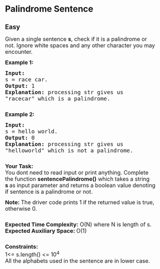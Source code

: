 # Palindrome Sentence
## Easy 
<div class="problem-statement" style="user-select: auto;">
                <p style="user-select: auto;"></p><p style="user-select: auto;"><span style="font-size: 18px; user-select: auto;">Given a single sentence <strong style="user-select: auto;">s</strong>, check if it is a palindrome or not. Ignore white spaces and any other character you may encounter.&nbsp;</span></p>

<p style="user-select: auto;"><span style="font-size: 18px; user-select: auto;"><strong style="user-select: auto;">Example 1:</strong></span></p>

<pre style="position: relative; user-select: auto;"><span style="font-size: 18px; user-select: auto;"><strong style="user-select: auto;">Input:</strong>
s = race car.
<strong style="user-select: auto;">Output:</strong> 1 
<strong style="user-select: auto;">Explanation:</strong> processing str gives us
"racecar" which is a palindrome.</span><div class="open_grepper_editor" title="Edit &amp; Save To Grepper" style="user-select: auto;"></div></pre>

<p style="user-select: auto;"><br style="user-select: auto;">
<span style="font-size: 18px; user-select: auto;"><strong style="user-select: auto;">Example 2:</strong></span></p>

<pre style="position: relative; user-select: auto;"><span style="font-size: 18px; user-select: auto;"><strong style="user-select: auto;">Input:</strong>
s = hello world.
<strong style="user-select: auto;">Output:</strong> 0
<strong style="user-select: auto;">Explanation:</strong> processing str gives us
"helloworld" which is not a palindrome.</span><div class="open_grepper_editor" title="Edit &amp; Save To Grepper" style="user-select: auto;"></div></pre>

<p style="user-select: auto;"><br style="user-select: auto;">
<span style="font-size: 18px; user-select: auto;"><strong style="user-select: auto;">Your Task: &nbsp;</strong><br style="user-select: auto;">
You dont need to read input or print anything. Complete the function <strong style="user-select: auto;">sentencePalindrome()</strong> which takes a string <strong style="user-select: auto;">s&nbsp;</strong>as input parameter and returns a boolean value denoting if sentence is a palindrome or not.</span></p>

<p style="user-select: auto;"><span style="font-size: 18px; user-select: auto;"><strong style="user-select: auto;">Note:&nbsp;</strong>The driver code prints 1 if the returned value is true, otherwise 0.</span></p>

<p style="user-select: auto;"><br style="user-select: auto;">
<span style="font-size: 18px; user-select: auto;"><strong style="user-select: auto;">Expected Time Complexity:</strong> O(N) where N is length of s.<br style="user-select: auto;">
<strong style="user-select: auto;">Expected Auxiliary Space: </strong>O(1)</span></p>

<p style="user-select: auto;"><br style="user-select: auto;">
<span style="font-size: 18px; user-select: auto;"><strong style="user-select: auto;">Constraints:</strong><br style="user-select: auto;">
1&lt;= s.length() &lt;= 10<sup style="user-select: auto;">4</sup><br style="user-select: auto;">
All the alphabets used in the sentence are in lower case.</span></p>

<p style="user-select: auto;">&nbsp;</p>
 <p style="user-select: auto;"></p>
            </div>